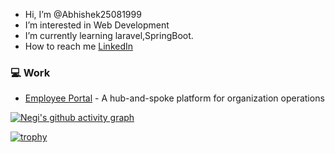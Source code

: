 - Hi, I’m @Abhishek25081999
- I’m interested in Web Development
- I’m currently learning laravel,SpringBoot.
- How to reach me [LinkedIn](https://www.linkedin.com/in/abhishek-n-b9854113a/)

### :computer: Work

- [Employee Portal](https://github.com/ColoredCow/portal) - A hub-and-spoke platform for organization operations


[![Negi's github activity graph](https://activity-graph.herokuapp.com/graph?username=Abhishek25081999&theme=xcode)](https://git.io/Abhishek25081999)  

[![trophy](https://github-profile-trophy.vercel.app/?username=Abhishek25081999)](https://git.io/Abhishek25081999)
